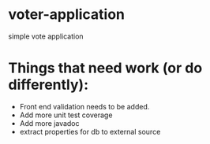 voter-application
=================

simple vote application

Things that need work (or do differently):
=======================
* Front end validation needs to be added.
* Add more unit test coverage
* Add more javadoc
* extract properties for db to external source